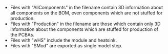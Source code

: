 * Files with "AllComponents" in the filename contain 3D information about all components on the BOM, even components which are not stuffed for production.
* Files with "Production" in the filename are those which contain only 3D information about the components which are stuffed for production of the PCBAs. 
* Files with "wHS" include the module and heatsink. 
* Files with "SMod" are exported as single model step. 
